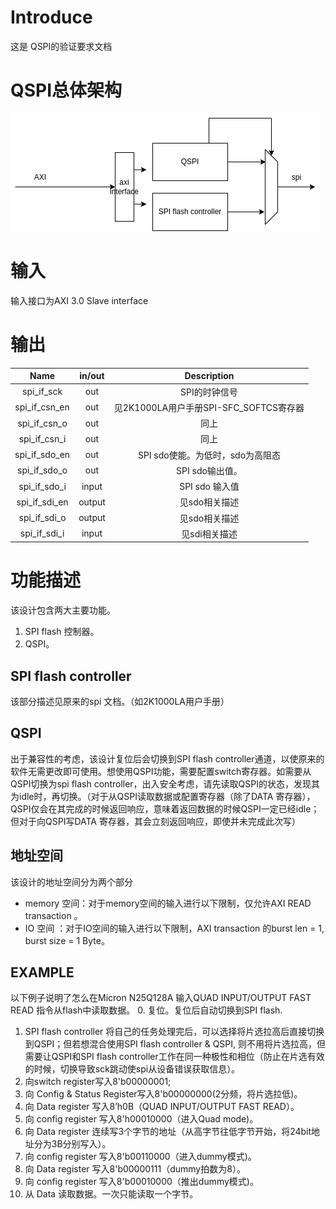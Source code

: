 # Introduce
这是 QSPI的验证要求文档

# QSPI总体架构
![](../doc/archi.png)


# 输入
 输入接口为AXI 3.0 Slave interface


# 输出
|Name|in/out|Description|
|:-------:|:--:|:------:|
|spi_if_sck      |out|SPI的时钟信号      |
|spi_if_csn_en|out|见2K1000LA用户手册SPI-SFC_SOFTCS寄存器|
|spi_if_csn_o|out|同上|
|spi_if_csn_i|out|同上|
|spi_if_sdo_en|out|SPI sdo使能。为低时，sdo为高阻态|
|spi_if_sdo_o|out|SPI sdo输出值。|
|spi_if_sdo_i|input|SPI sdo 输入值|
|spi_if_sdi_en|output|见sdo相关描述|
|spi_if_sdi_o|output|见sdo相关描述|
|spi_if_sdi_i|input|见sdi相关描述|


# 功能描述
该设计包含两大主要功能。
1. SPI flash 控制器。
2. QSPI。
## SPI flash controller
该部分描述见原来的spi 文档。（如2K1000LA用户手册）
## QSPI
出于兼容性的考虑，该设计复位后会切换到SPI flash controller通道，以使原来的软件无需更改即可使用。想使用QSPI功能，需要配置switch寄存器。如需要从QSPI切换为spi flash controller，出入安全考虑，请先读取QSPI的状态，发现其为idle时，再切换。（对于从QSPI读取数据或配置寄存器（除了DATA 寄存器），QSPI仅会在其完成的时候返回响应，意味着返回数据的时候QSPI一定已经idle；但对于向QSPI写DATA 寄存器，其会立刻返回响应，即使并未完成此次写）

## 地址空间
该设计的地址空间分为两个部分
* memory 空间：对于memory空间的输入进行以下限制，仅允许AXI READ transaction 。
* IO 空间 ：对于IO空间的输入进行以下限制，AXI transaction 的burst len = 1, burst size = 1 Byte。

## EXAMPLE
以下例子说明了怎么在Micron N25Q128A 输入QUAD INPUT/OUTPUT FAST READ 指令从flash中读取数据。
0. 复位。复位后自动切换到SPI flash.
1. SPI flash controller 将自己的任务处理完后，可以选择将片选拉高后直接切换到QSPI；但若想混合使用SPI flash controller & QSPI, 则不用将片选拉高，但需要让QSPI和SPI flash controller工作在同一种极性和相位（防止在片选有效的时候，切换导致sck跳动使spi从设备错误获取信息）。
2. 向switch register写入8'b00000001;
3. 向 Config & Status Register写入8'b00000000(2分频，将片选拉低)。
4. 向 Data register 写入8’h0B（QUAD INPUT/OUTPUT FAST READ）。
5. 向 config register 写入8'h00010000（进入Quad mode)。
6. 向 Data register 连续写3个字节的地址（从高字节往低字节开始，将24bit地址分为3B分别写入）。
7. 向 config register 写入8'b00110000（进入dummy模式)。
8. 向 Data register 写入8'b00000111（dummy拍数为8）。
9. 向 config register 写入8'b00010000（推出dummy模式)。
10. 从 Data 读取数据。一次只能读取一个字节。



